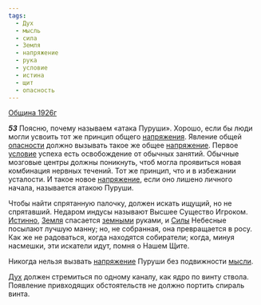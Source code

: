 ```yaml
---
tags:
  - Дух
  - мысль
  - сила
  - Земля
  - напряжение
  - рука
  - условие
  - истина
  - щит
  - опасность
---
```


[Община 1926г](/agni/1926)

___53___
Поясню, почему называем «атака Пуруши». Хорошо, если бы люди могли усвоить тот же принцип общего [напряжения](/tag/#[напряжение](/tag/#напряжение)). Явление общей [опасности](/tag/#опасность) должно вызывать такое же общее [напряжение](/tag/#напряжение). Первое [условие](/tag/#условие) успеха есть освобождение от обычных занятий. Обычные мозговые центры должны поникнуть, чтоб могла проявиться новая комбинация нервных течений. Тот же принцип, что и в избежании усталости. И такое новое [напряжение](/tag/#напряжение), если оно лишено личного начала, называется атакою Пуруши.   

Чтобы найти спрятанную палочку, должен искать ищущий, но не спрятавший. Недаром индусы называют Высшее Существо Игроком. [Истинно](/tag/#истина), [Земля](/tag/#Земля) спасается [земными](/tag/#Земля) руками, и [Силы](/tag/#сила) Небесные посылают лучшую манну; но, не собранная, она превращается в росу. Как же не радоваться, когда находятся собиратели; когда, минуя насмешки, эти искатели идут, помня о Нашем Щите.   

Никогда нельзя вызвать [напряжение](/tag/#напряжение) Пуруши без подвижности [мысли](/tag/#мысль).   

[Дух](/tag/#Дух) должен стремиться по одному каналу, как ядро по винту ствола. Появление привходящих обстоятельств не должно портить спираль винта.   

